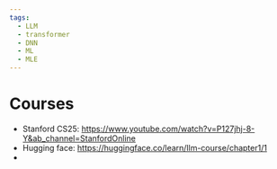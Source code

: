 ```yaml
---
tags:
  - LLM
  - transformer
  - DNN
  - ML
  - MLE
---
```

# Courses
- Stanford CS25: https://www.youtube.com/watch?v=P127jhj-8-Y&ab_channel=StanfordOnline
- Hugging face: https://huggingface.co/learn/llm-course/chapter1/1
- 